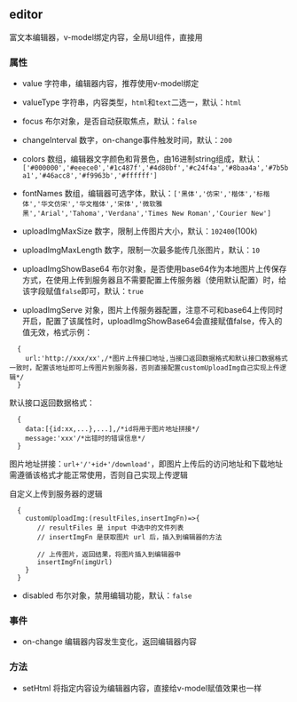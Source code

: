 ## editor
富文本编辑器，v-model绑定内容，全局UI组件，直接用

### 属性
* value 字符串，编辑器内容，推荐使用v-model绑定

* valueType 字符串，内容类型，`html`和`text`二选一，默认：`html`

* focus 布尔对象，是否自动获取焦点，默认：`false`

* changeInterval 数字，on-change事件触发时间，默认：`200`

* colors 数组，编辑器文字颜色和背景色，由16进制string组成，默认：`['#000000','#eeece0','#1c487f','#4d80bf','#c24f4a','#8baa4a','#7b5ba1','#46acc8','#f9963b','#ffffff']`

* fontNames 数组，编辑器可选字体，默认：`['黑体','仿宋','楷体','标楷体','华文仿宋','华文楷体','宋体','微软雅黑','Arial','Tahoma','Verdana','Times New Roman','Courier New']`

* uploadImgMaxSize 数字，限制上传图片大小，默认：`102400`(100k)

* uploadImgMaxLength 数字，限制一次最多能传几张图片，默认：`10`

* uploadImgShowBase64 布尔对象，是否使用base64作为本地图片上传保存方式，在使用上传到服务器且不需要配置上传服务器（使用默认配置）时，给该字段赋值`false`即可，默认：`true`

* uploadImgServe 对象，图片上传服务器配置，注意不可和base64上传同时开启，配置了该属性时，uploadImgShowBase64会直接赋值false，传入的值无效，格式示例：
```
  {
    url:'http://xxx/xx',/*图片上传接口地址,当接口返回数据格式和默认接口数据格式一致时，配置该地址即可上传图片到服务器，否则直接配置customUploadImg自己实现上传逻辑*/
  }
```
  默认接口返回数据格式：
```
  {
    data:[{id:xx,...},...],/*id将用于图片地址拼接*/
    message:'xxx'/*出错时的错误信息*/
  }
 ```
  图片地址拼接：`url+'/'+id+'/download'`，即图片上传后的访问地址和下载地址需遵循该格式才能正常使用，否则自己实现上传逻辑
 
  自定义上传到服务器的逻辑
```
  {
    customUploadImg:(resultFiles,insertImgFn)=>{
       // resultFiles 是 input 中选中的文件列表
       // insertImgFn 是获取图片 url 后，插入到编辑器的方法
       
       // 上传图片，返回结果，将图片插入到编辑器中
       insertImgFn(imgUrl)
    }
  }
```

* disabled 布尔对象，禁用编辑功能，默认：`false`
### 事件
* on-change 编辑器内容发生变化，返回编辑器内容
### 方法
* setHtml 将指定内容设为编辑器内容，直接给v-model赋值效果也一样

